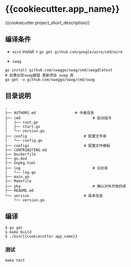 # {{cookiecutter.app_name}}

{{cookiecutter.project_short_description}}

## 编译条件

- `wire` install > `go get github.com/google/wire/cmd/wire`

- `swag` 

```shell
go install github.com/swaggo/swag/cmd/swag@latest
# 如果出现swag报错 更新项目 swag 库
go get -u github.com/swaggo/swag/cmd/swag
```

## 目录说明

```shell
.
├── AUTHORS.md					# 作者信息
├── cmd									# 启动指令
│   ├── root.go
│   ├── start.go
│   └── version.go
├── config							# 配置文件库
│   └── config.go
├── configs							# 配置文件模板
├── CONTRIBUTING.md
├── Dockerfile
├── go.mod
├── Gopkg.toml
├── log									# 日志库
│   └── log.go
├── main.go
├── Makefile
├── pkg									# 确认对外开放的库
├── README.md
└── version							# 版本信息
    └── version.go
```

## 编译

```console
$ go get
$ make build
$ ./bin/{{cookiecutter.app_name}}
```

### 测试

``make test``
